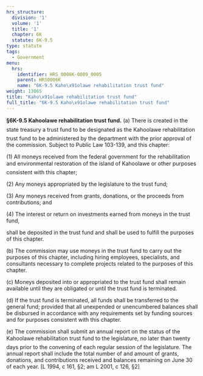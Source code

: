 ```yaml
---
hrs_structure:
  division: '1'
  volume: '1'
  title: '1'
  chapter: 6K
  statute: 6K-9.5
type: statute
tags:
  - Government
menu:
  hrs:
    identifier: HRS_0006K-0009_0005
    parent: HRS0006K
    name: "6K-9.5 Kaho\x91olawe rehabilitation trust fund"
weight: 13065
title: "Kaho\x91olawe rehabilitation trust fund"
full_title: "6K-9.5 Kaho\x91olawe rehabilitation trust fund"
---
```

**§6K-9.5 Kahoolawe rehabilitation trust fund.** (a) There is created in the state treasury a trust fund to be designated as the Kahoolawe rehabilitation trust fund to be administered by the department with the prior approval of the commission. Subject to Public Law 103-139, and this chapter:

(1) All moneys received from the federal government for the rehabilitation and environmental restoration of the island of Kahoolawe or other purposes consistent with this chapter;

(2) Any moneys appropriated by the legislature to the trust fund;

(3) Any moneys received from grants, donations, or the proceeds from contributions; and

(4) The interest or return on investments earned from moneys in the trust fund,

shall be deposited in the trust fund and shall be used to fulfill the purposes of this chapter.

(b) The commission may use moneys in the trust fund to carry out the purposes of this chapter, including hiring employees, specialists, and consultants necessary to complete projects related to the purposes of this chapter.

(c) Moneys deposited into or appropriated to the trust fund shall remain available until they are obligated or until the trust fund is terminated.

(d) If the trust fund is terminated, all funds shall be transferred to the general fund; provided that all unexpended or unencumbered balances shall be disbursed in accordance with any requirements set by funding sources and for purposes consistent with this chapter.

(e) The commission shall submit an annual report on the status of the Kahoolawe rehabilitation trust fund to the legislature, no later than twenty days prior to the convening of each regular session of the legislature. The annual report shall include the total number of and amount of grants, donations, and contributions received and balances remaining on June 30 of each year. [L 1994, c 161, §2; am L 2001, c 126, §2]